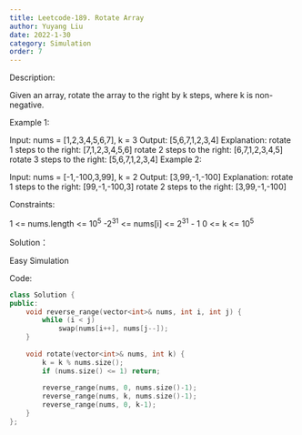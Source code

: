 ```yaml
---
title: Leetcode-189. Rotate Array
author: Yuyang Liu
date: 2022-1-30
category: Simulation
order: 7
---
```



Description:

Given an array, rotate the array to the right by k steps, where k is non-negative.

 

Example 1:

Input: nums = [1,2,3,4,5,6,7], k = 3
Output: [5,6,7,1,2,3,4]
Explanation:
rotate 1 steps to the right: [7,1,2,3,4,5,6]
rotate 2 steps to the right: [6,7,1,2,3,4,5]
rotate 3 steps to the right: [5,6,7,1,2,3,4]
Example 2:

Input: nums = [-1,-100,3,99], k = 2
Output: [3,99,-1,-100]
Explanation: 
rotate 1 steps to the right: [99,-1,-100,3]
rotate 2 steps to the right: [3,99,-1,-100]
 

Constraints:

1 <= nums.length <= 10<sup>5</sup>
-2<sup>31</sup> <= nums[i] <= 2<sup>31</sup> - 1
0 <= k <= 10<sup>5</sup>

Solution：

Easy Simulation


Code: 

``` c++
class Solution {
public:
    void reverse_range(vector<int>& nums, int i, int j) {
        while (i < j)
            swap(nums[i++], nums[j--]);
    }
    
    void rotate(vector<int>& nums, int k) {
        k = k % nums.size();
        if (nums.size() <= 1) return;
        
        reverse_range(nums, 0, nums.size()-1);
        reverse_range(nums, k, nums.size()-1);
        reverse_range(nums, 0, k-1);
    }
};
``````

